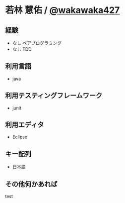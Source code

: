 # 若林 慧佑 / [@wakawaka427](https://twitter.com/wakawaka427)

## 経験

- なし ペアプログラミング
- なし TDD

## 利用言語

- java

## 利用テスティングフレームワーク

- junit

## 利用エディタ

- Eclipse

## キー配列

- 日本語

## その他何かあれば

test
